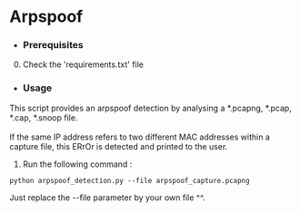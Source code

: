 # Arpspoof

* ### Prerequisites
0. Check the 'requirements.txt' file

* ### Usage
This script provides an arpspoof detection by analysing a *.pcapng, *.pcap, *.cap, *.snoop file.
<br>
<br> If the same IP address refers to two different MAC addresses within a capture file, this ERrOr is detected and printed to the user.

1. Run the following command :  
```
python arpspoof_detection.py --file arpspoof_capture.pcapng
```
Just replace the --file parameter by your own file ^^.
